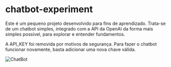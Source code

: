 # chatbot-experiment
Este é um pequeno projeto desenvolvido para fins de aprendizado. Trata-se de um chatbot simples, integrado com a API da OpenAI da forma mais simples possível, para explorar e entender fundamentos.

A API_KEY foi removida por motivos de segurança. Para fazer o chatbot funcionar novamente, basta adicionar uma nova chave válida.


![ChatBot](https://github.com/user-attachments/assets/8c7b5aa5-72af-45dc-86f6-9e24459237df)
